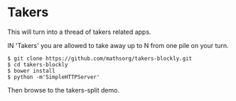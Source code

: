 Takers
======

This will turn into a thread of takers related apps.

IN 'Takers' you are allowed to take away up to N from one pile on your turn.

```
$ git clone https://github.com/mathsorg/takers-blockly.git
$ cd takers-blockly
$ bower install
$ python -m'SimpleHTTPServer'
```

Then browse to the takers-split demo.
